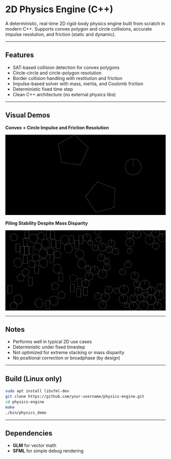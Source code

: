 # 2D Physics Engine (C++)

A deterministic, real-time 2D rigid-body physics engine built from scratch in modern C++.
Supports convex polygon and circle collisions, accurate impulse resolution, and friction (static and dynamic).

---

## Features

- SAT-based collision detection for convex polygons
- Circle-circle and circle-polygon resolution
- Border collision handling with restitution and friction
- Impulse-based solver with mass, inertia, and Coulomb friction
- Deterministic fixed time step
- Clean C++ architecture (no external physics libs)

---

## Visual Demos

**Convex + Circle Impulse and Friction Resolution**

![convexcircle](media/convex_circle_impulse.gif)

**Piling Stability Despite Mass Disparity**

![Piling stability under mass disparity](media/50convex_50circle.gif)

---

## Notes

- Performs well in typical 2D use cases
- Deterministic under fixed timestep
- Not optimized for extreme stacking or mass disparity
- No positional correction or broadphase (by design)

---

## Build (Linux only)

```sh
sudo apt install libsfml-dev
git clone https://github.com/your-username/physics-engine.git
cd physics-engine
make
./bin/physics_demo
```

---

## Dependencies

- **GLM** for vector math
- **SFML** for simple debug rendering
